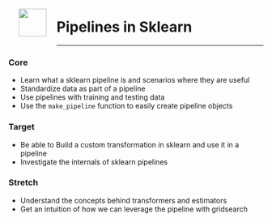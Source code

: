 <img src="http://imgur.com/1ZcRyrc.png" style="float: left; margin: 20px; height: 55px">

# Pipelines in Sklearn

---

### Core
- Learn what a sklearn pipeline is and scenarios where they are useful
- Standardize data as part of a pipeline
- Use pipelines with training and testing data
- Use the `make_pipeline` function to easily create pipeline objects

### Target
- Be able to Build a custom transformation in sklearn and use it in a pipeline
- Investigate the internals of sklearn pipelines

### Stretch
- Understand the concepts behind transformers and estimators
- Get an intuition of how we can leverage the pipeline with gridsearch
